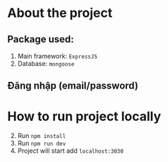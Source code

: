 # About the project

## Package used:

1. Main framework: `ExpressJS`
2. Database: `mongoose`

## Đăng nhập (email/password)

# How to run project locally

2. Run `npm install`
3. Run `npm run dev`
4. Project will start add `localhost:3030`
